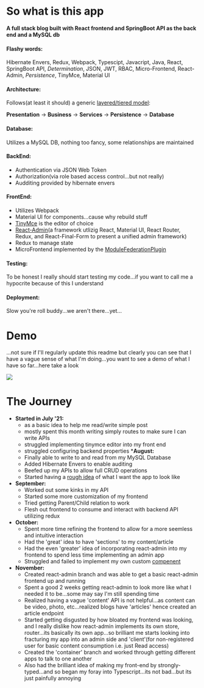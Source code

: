 # So what is this app

__A full stack blog built with React frontend and SpringBoot API as the back end and a MySQL db__

#### Flashy words: 

Hibernate Envers, Redux, Webpack, Typescipt, Javacript, Java, React, SpringBoot API, 
_Determination_, JSON, JWT, RBAC, Micro-Frontend, React-Admin, _Persistence_, TinyMce, Material UI

#### Architecture:
Follows(at least it should) a generic [layered/tiered model](https://en.wikipedia.org/wiki/Multitier_architecture): 

__Presentation__ -> __Business__ -> __Services__ -> __Persistence__ -> __Database__

#### Database:
Utilizes a MySQL DB, nothing too fancy, some relationships are maintained

#### BackEnd:
* Authentication via JSON Web Token
* Authorization(via role based access control...but not really)
* Audditing provided by hibernate envers


#### FrontEnd:
* Utilizes Webpack
* Material UI for components...cause why rebuild stuff
* [TinyMce](https://www.tiny.cloud/) is the editor of choice
* [React-Admin](https://marmelab.com/react-admin/)(a framework utlizig React, Material UI, React Router, Redux, and React-Final-Form to present a unified admin framework)
* Redux to manage state
* MicroFrontend implemented by the [ModuleFederationPlugin](https://webpack.js.org/plugins/module-federation-plugin/)



#### Testing:
To be honest I really should start testing my code...if you want to call me a hypocrite because of this I understand

	
#### Deployment:
Slow you're roll buddy...we aren't there...yet...

# Demo
...not sure if I'll regularly update this readme but clearly you can see that I have a vague sense of what I'm doing...you want to see a demo of what I have so far...here take a look

![](https://github.com/quipcode/gif_halla/blob/main/demo.gif)

# The Journey
* __Started in July '21:__
    * as a basic idea to help me read/write simple post
    * mostly spent this month writing simply routes to make sure I can write APIs
    * struggled implementing tinymce editor into my front end
    * struggled configuring backend properties
*__August:__
	* Finally able to write to and read from my MySQL Database
	* Added Hibernate Envers to enable auditing
	* Beefed up my APIs to allow full CRUD operations
	* Started having a [rough idea](https://github.com/quipcode/halla/wiki) of what I want the app to look like
* __September:__
	* Worked out some kinks in my API
	* Started some more customization of my frontend
	* Tried getting Parent/Child relation to work
	* Flesh out frontend to consume and interact with backend API utilizing redux
* __October:__
	* Spent more time refining the frontend to allow for a more seemless and intuitive interaction
	* Had the 'great' idea to have 'sections' to my content/article
	* Had the even 'greater' idea of incorporating react-admin into my frontend to spend less time implementing an admin app
	* Struggled and failed to implement my own custom [<Admin/> compenent](https://marmelab.com/react-admin/CustomApp.html#not-using-the-admin-components)
* __November:__
	* Created react-admin branch and was able to get a basic react-admin frontend up and running
	* Spent a good 2 weeks getting react-admin to look more like what I needed it to be...some may say I'm still spending time
	* Realized having a vague 'content' API is not helpful...as content can be video, photo, etc...realized blogs have 'articles' hence created an article endpoint
	* Started getting disgusted by how bloated my frontend was looking, and I really dislike how react-admin implements its own store, router...its basically its own app...so brilliant me starts looking into fracturing my app into an admin side and 'client'(for non-registered user for basic content consumption i.e. just Read access)
	* Created the 'container' branch and worked through getting different apps to talk to one another
	* Also had the brilliant idea of making my front-end by strongly-typed...and so began my foray into Typescript...its not bad...but its just painfully annoying